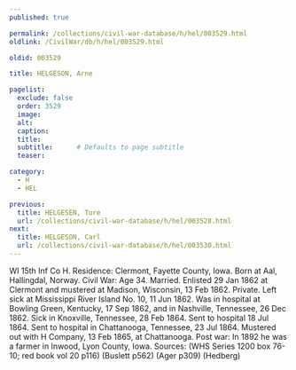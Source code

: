 ```yaml
---
published: true

permalink: /collections/civil-war-database/h/hel/003529.html
oldlink: /CivilWar/db/h/hel/003529.html

oldid: 003529

title: HELGESON, Arne

pagelist:
  exclude: false
  order: 3529
  image: 
  alt:
  caption:
  title:
  subtitle:      # Defaults to page subtitle
  teaser:

category: 
  - H 
  - HEL

previous:
  title: HELGESEN, Tore
  url: /collections/civil-war-database/h/hel/003528.html  
next:
  title: HELGESON, Carl
  url: /collections/civil-war-database/h/hel/003530.html   
---
```

WI 15th Inf Co H. Residence: Clermont, Fayette County, Iowa. Born at Aal, Hallingdal, Norway. Civil War: Age 34. Married. Enlisted 29 Jan 1862 at Clermont and mustered at Madison, Wisconsin, 13 Feb 1862. Private. Left sick at Mississippi River Island No. 10, 11 Jun 1862. Was in hospital at Bowling Green, Kentucky, 17 Sep 1862, and in Nashville, Tennessee, 26 Dec 1862. Sick in Knoxville, Tennessee, 28 Feb 1864. Sent to hospital 18 Jul 1864. Sent to hospital in Chattanooga, Tennessee, 23 Jul 1864. Mustered out with H Company, 13 Feb 1865, at Chattanooga. Post war: In 1892 he was a farmer in Inwood, Lyon County, Iowa. Sources: (WHS Series 1200 box 76-10; red book vol 20 p116) (Buslett p562) (Ager p309) (Hedberg)